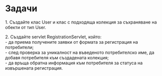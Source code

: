 # Задачи

1\. Създайте клас User и клас с подходяща колекция за съхраняване на обекти от тип User.

2\. Създайте servlet RegistrationServlet, който:\
\-  да приема получените заявки от формата за регистрация на потребители;\
\-  след проверка за уникалност на въведеното потребителско име, да добавя потребителя към създадената колекция;\
\- да връща обратна информация към потребителя за статуса на извършената регистрация.

